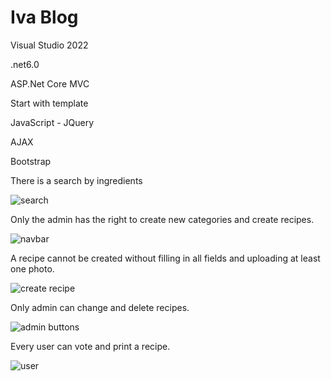 # Iva Blog

Visual Studio 2022

.net6.0

ASP.Net Core MVC

Start with template

JavaScript - JQuery

AJAX

Bootstrap

There is a search by ingredients

![search](https://user-images.githubusercontent.com/106671609/230557524-9bece2c2-4a0a-401c-9ece-e137afcbb246.PNG)

Only the admin has the right to create new categories and create recipes.

![navbar](https://user-images.githubusercontent.com/106671609/230557759-c9081b1e-0247-4504-b3c1-b076ed47247a.PNG)

A recipe cannot be created without filling in all fields and uploading at least one photo.

![create recipe](https://user-images.githubusercontent.com/106671609/230557913-094a9bec-eb31-433b-9867-ab1c6ff47a66.PNG)

Only admin can change and delete recipes.

![admin buttons](https://user-images.githubusercontent.com/106671609/230559028-4781fccf-d167-42c6-b063-cdd70341c84a.PNG)

Every user can vote and print a recipe.

![user](https://user-images.githubusercontent.com/106671609/230559160-0be6aef9-b9e0-4440-ae57-d7cfdb10f552.PNG)
